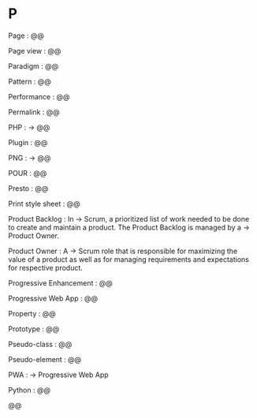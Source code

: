 # P

Page
: @@

Page view
: @@

Paradigm
: @@

Pattern
: @@

Performance
: @@

Permalink
: @@

PHP
: → @@

Plugin
: @@

PNG
: → @@

POUR
: @@

Presto
: @@

Print style sheet
: @@

Product Backlog
: In → Scrum, a prioritized list of work needed to be done to create and maintain a product. The Product Backlog is managed by a → Product Owner. 

Product Owner
: A → Scrum role that is responsible for maximizing the value of a product as well as for managing requirements and expectations for respective product.

Progressive Enhancement
: @@

Progressive Web App
: @@

Property
: @@

Prototype
: @@

Pseudo-class
: @@

Pseudo-element
: @@

PWA
: → Progressive Web App

Python
: @@

@@
